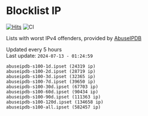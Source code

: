 # Blocklist IP

[![Hits](https://hits.seeyoufarm.com/api/count/incr/badge.svg?url=https%3A%2F%2Fgithub.com%2Fborestad%2Fblocklist-ip%2F&count_bg=%2379C83D&title_bg=%23555555&icon=&icon_color=%23E7E7E7&title=hits&edge_flat=false)](https://hits.seeyoufarm.com)  ![CI](https://img.shields.io/github/workflow/status/borestad/blocklist-ip/CI?style=flat-square)

Lists with worst IPv4 offenders, provided by [AbuseIPDB](https://www.abuseipdb.com/)

<!-- FOOTER-PLACEHOLDER -->
Updated every 5 hours<br>
Last update: `2024-07-13 - 01:24:59`
```
abuseipdb-s100-1d.ipset (24319 ip)
abuseipdb-s100-2d.ipset (28719 ip)
abuseipdb-s100-3d.ipset (32365 ip)
abuseipdb-s100-7d.ipset (39650 ip)
abuseipdb-s100-30d.ipset (67703 ip)
abuseipdb-s100-60d.ipset (90434 ip)
abuseipdb-s100-90d.ipset (111363 ip)
abuseipdb-s100-120d.ipset (134658 ip)
abuseipdb-s100-all.ipset (582457 ip)
```
